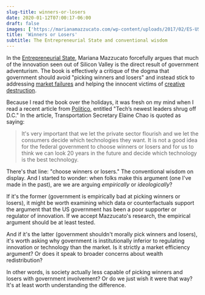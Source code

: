 ```yaml
---
slug-title: winners-or-losers
date: 2020-01-12T07:00:17-06:00
draft: false
images: ['https://marianamazzucato.com/wp-content/uploads/2017/02/ES-US-cover.jpg']
title: 'Winners or Losers'
subtitle: The Entrepreneurial State and conventional wisdom
---
```


In the [Entrepreneurial State](https://marianamazzucato.com/entrepreneurial-state/), Mariana Mazzucato forcefully argues that much of the innovation seen out of Silicon Valley is the direct result of government adventurism. The book is effectively a critique of the dogma that government should avoid "picking winners and losers" and instead stick to addressing [market failures](https://en.wikipedia.org/wiki/Market_failure) and helping the innocent victims of [creative destruction](https://en.wikipedia.org/wiki/Creative_destruction).

Because I read the book over the holidays, it was fresh on my mind when I read a recent article from [Politico](https://www.politico.com/news/2020/01/10/ces-tech-policy-097403), entitled "Tech’s newest leaders shrug off D.C." In the article, Transportation Secretary Elaine Chao is quoted as saying:

> It's very important that we let the private sector flourish and we let the consumers decide which technologies they want. It is not a good idea for the federal government to choose winners or losers and for us to think we can look 20 years in the future and decide which technology is the best technology.

There's that line: "choose winners or losers." The conventional wisdom on display. And I started to wonder: when folks make this argument (one I've made in the past), are we are arguing _empirically_ or _ideologically_?

If it's the former (government is empirically bad at picking winners or losers), it might be worth examining which data or counterfactuals support the argument that the US government has been a poor supporter or regulator of innovation. If we accept Mazzucato's research, the empirical argument should be at least tested.

And if it's the latter (government shouldn't morally pick winners and losers), it's worth asking why government is institutionally inferior to regulating innovation or technology than the market. Is it strictly a market efficiency argument? Or does it speak to broader concerns about wealth redistribution?

In other words, is society actually less capable of picking winners and losers with government involvement? Or do we just wish it were that way? It's at least worth understanding the difference.
